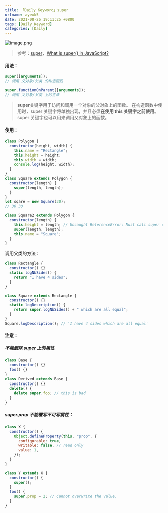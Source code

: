 ```yaml
---
title: 「Daily Keyword」super
urlname: ayexk5
date: 2021-08-26 19:11:25 +0800
tags: [Daily Keyword]
categories: [Daily]
---
```


![image.png](https://cdn.nlark.com/yuque/0/2021/png/250093/1629978419016-829b2e70-dd37-4164-ac6f-b0a50120b7d5.png#clientId=ubdb8219d-e5d5-4&from=paste&height=301&id=u2466a3b1&margin=%5Bobject%20Object%5D&name=image.png&originHeight=601&originWidth=804&originalType=binary∶=1&size=328744&status=done&style=none&taskId=uf53500d3-7e8c-44a2-b6d6-67dd2f42910&width=402)

> 参考：[super](https://developer.mozilla.org/zh-CN/docs/Web/JavaScript/Reference/Operators/super)，[What is super() in JavaScript?](https://css-tricks.com/what-is-super-in-javascript/)

#### 用法：

```javascript
super([arguments]);
// 调用 父对象/父类 的构造函数

super.functionOnParent([arguments]);
// 调用 父对象/父类 上的方法
```

> **super**关键字用于访问和调用一个对象的父对象上的函数。
> 在构造函数中使用时，super 关键字将单独出现，并且必须**在使用 this 关键字之前使用**。super 关键字也可以用来调用父对象上的函数。

####

#### 使用：

```javascript
class Polygon {
  constructor(height, width) {
    this.name = "Rectangle";
    this.height = height;
    this.width = width;
    console.log(height, width);
  }
}
class Square extends Polygon {
  constructor(length) {
    super(length, length);
  }
}
let sqare = new Square(30);
// 30 30

class Square2 extends Polygon {
  constructor(length) {
    this.height = length; // Uncaught ReferenceError: Must call super constructor in derived class before accessing 'this' or returning from derived constructor
    super(length, length);
    this.name = "Square";
  }
}
```

调用父类的方法：

```javascript
class Rectangle {
  constructor() {}
  static logNbSides() {
    return "I have 4 sides";
  }
}

class Square extends Rectangle {
  constructor() {}
  static logDescription() {
    return super.logNbSides() + " which are all equal";
  }
}
Square.logDescription(); // 'I have 4 sides which are all equal'
```

#### 注意：

##### 不能删除 super 上的属性

```javascript
class Base {
  constructor() {}
  foo() {}
}
class Derived extends Base {
  constructor() {}
  delete() {
    delete super.foo; // this is bad
  }
}
```

##### super.prop 不能覆写不可写属性：

```javascript
class X {
  constructor() {
    Object.defineProperty(this, "prop", {
      configurable: true,
      writable: false, // read only
      value: 1,
    });
  }
}

class Y extends X {
  constructor() {
    super();
  }
  foo() {
    super.prop = 2; // Cannot overwrite the value.
  }
}
```
